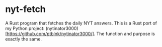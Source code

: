 # nyt-fetch
A Rust program that fetches the daily NYT answers.
This is a Rust port of my Python project: (nytinator3000)[https://github.com/ptblnk/nytinator3000/].
The function and purpose is exactly the same.
